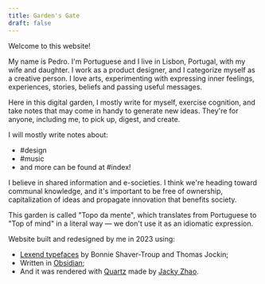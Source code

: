 ```yaml
---
title: Garden's Gate
draft: false
---
```

Welcome to this website!

My name is Pedro. I'm Portuguese and I live in Lisbon, Portugal, with my wife and daughter. I work as a product designer, and I categorize myself as a creative person. I love arts, experimenting with expressing inner feelings, experiences, stories, beliefs and passing useful messages.

Here in this digital garden, I mostly write for myself, exercise cognition, and take notes that may come in handy to generate new ideas. They're for anyone, including me, to pick up, digest, and create.

I will mostly write notes about:
- #design
- #music 
- and more can be found at #index!

I believe in shared information and e-societies. I think we're heading toward communal knowledge, and it's important to be free of ownership, capitalization of ideas and propagate innovation that benefits society.

This garden is called "Topo da mente", which translates from Portuguese to "Top of mind" in a literal way — we don't use it as an idiomatic expression.

Website built and redesigned by me in 2023 using:
- [Lexend typefaces](https://www.lexend.com/) by Bonnie Shaver-Troup and Thomas Jockin;
- Written in [Obsidian](https://obsidian.md/);
- And it was rendered with [Quartz](https://quartz.jzhao.xyz/) made by [Jacky Zhao](https://jzhao.xyz/).